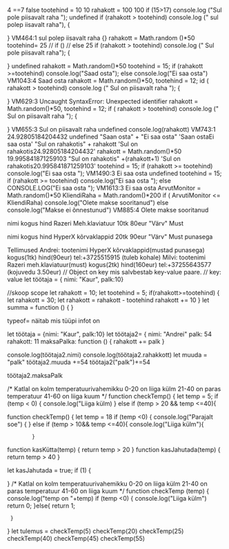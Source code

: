 4 ==7
false
tootehind = 10
10
rahakott = 100
100
if (15>17) console.log ("Sul pole piisavalt raha ");
undefined
if (rahakott > tootehind) console.log (" sul polep iisavalt raha"), {

}
VM464:1  sul polep iisavalt raha
{}
rahakott = Math.random ()*50
tootehind= 25
// if ()
// else
25
if (rahakott > tootehind) console.log (" Sul pole piisavalt raha"); {

}
undefined
rahakott = Math.random()*50
tootehind = 15;
if (rahakott >=tootehind)
console.log("Saad osta");
else
    console.log("Ei saa osta")
VM1043:4 Saad osta
rahakott = Math.random()*50,
    tootehind = 12;
id ( rahakott > tootehind) console.log (" Sul on piisavalt raha "); {

}
VM629:3 Uncaught SyntaxError: Unexpected identifier
rahakott = Math.random()*50,
    tootehind = 12;
if ( rahakott > tootehind) console.log (" Sul on piisavalt raha "); {

}
VM655:3  Sul on piisavalt raha 
undefined
console.log(rahakott)
VM743:1 24.92805184204432
undefined
"Saan osta" + "Ei saa osta"
'Saan ostaEi saa osta'
"Sul on rahakotis" + rahakott
'Sul on rahakotis24.92805184204432'
rahakott = Math.random()*50
19.995841871259103
"Sul on rahakotis" +(rahakott+1)
'Sul on rahakotis20.995841871259103'
tootehind = 15;
if (rahakott >= tootehind)
console.log("Ei saa osta ");
VM1490:3 Ei saa osta 
undefined
tootehind = 15;
if (rahakott >= tootehind)
console.log("Ei saa osta ");
else
    CONSOLE.LOG("Ei saa osta ");
VM1613:3 Ei saa osta 
ArvutMonitor = Math.random()*50
KliendiRaha = Math.random()*200
if ( ArvutiMonitor <= KliendiRaha)
    console.log("Olete makse sooritanud")
else console.log("Makse ei õnnestunud")
VM885:4 Olete makse sooritanud


nimi                  kogus    hind
Razeri Meh.klaviatuur 10tk    80eur 
"Värv" Must

nimi                  kogus    hind
HyperX kõrvaklappid   20tk     90eur
"Värv" Must punasega

Tellimused
Andrei: tootenimi HyperX kõrvaklappid(mustad punasega)   kogus(1tk)      hind(90eur) tel:+3725515915 (tuleb kohale)
Milvi: tootenimi Razeri meh.klaviatuur(must)    kogus(2tk)   hind(160eur) tel:+37255643577 (kojuvedu 3.50eur)
// Object on key mis salvbestab key-value paare.
// key: value
let töötaja = {
    nimi: "Kaur", palk:10}
    

  //skoop scope
  let rahakott = 10;
  let tootehind = 5;
  if(rahakott>=tootehind) {
        let rahakott = 30;
        let rahakott = rahakott - tootehind
        rahakott += 10
  }
  let summa = function () {
  }      


  typeof= näitab mis tüüpi infot on 


  let töötaja = {nimi: "Kaur", palk:10}
  let töötaja2= {
  nimi: "Andrei"
  palk: 54
  rahakott: 11
  maksaPalka: function () {
      rahakott += palk
  }

  console.log(töötaja2.nimi)
  console.log(töötaja2.rahakkott)
  let muuda = "palk"
  töötaja2.muuda +=54
  töötaja2("palk")+=54


  töötaja2.maksaPalk
 
 
 /*
Katlal on kolm temperatuurivahemikku
0-20 on liiga külm
21-40 on paras temperatuur
 41-60 on liiga kuum
 */
function checkTemp() {
    let temp = 5;
    if (temp < 0) {
        console.log("Liiga külm)
    } else if (temp > 20 && temp <=40){


function checkTemp() {
    let temp = 18
    if (temp <0) {
        console.log("Parajalt soe") {
        } else if (temp > 10&& temp <=40){
            console.log("Liiga külm"){

            }
          
function kasKütta(temp) {
    return temp > 20
}
function kasJahutada(temp) {
    return temp > 40
}

let kasJahutada = true;
if (1) {

}
/*
Katlal on kolm temperatuurivahemikku
0-20 on liiga külm
21-40 on paras temperatuur
 41-60 on liiga kuum
 */
 function checkTemp (temp) {
     console.log("temp on "+temp)
     if (temp <0) {
         console.log("Liiga külm")
         return 0;
     }else{
         return 1;

     }

 }
 let tulemus = checkTemp(5)
 checkTemp(20)
 checkTemp(25)
 checkTemp(40)
 checkTemp(45)
 checkTemp(55)
 
